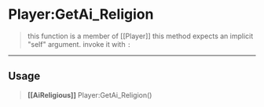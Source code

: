# Player:GetAi_Religion
> this function is a member of [[Player]]
> this method expects an implicit "self" argument. invoke it with `:`
-----
## Usage
> **[[AiReligious]]** Player:GetAi_Religion()
